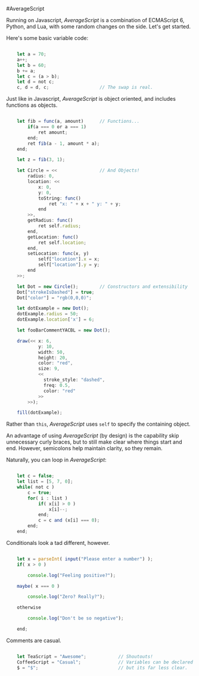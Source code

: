 #AverageScript

Running on Javascript, _AverageScript_ is a combination of ECMAScript 6, Python, and Lua, with some random changes on the side. Let's get started.

Here's some basic variable code:

```js

    let a = 70;
    a++;
    let b = 60;
    b += a;
    let c = (a > b);
    let d = not c;
    c, d = d, c;                   // The swap is real.

```

Just like in Javascript, _AverageScript_ is object oriented, and includes functions as objects.

```js

    let fib = func(a, amount)      // Functions...
        if(a === 0 or a === 1)
            ret amount;
        end;
        ret fib(a - 1, amount * a);
    end;

    let z = fib(3, 1);

    let Circle = <<                // And Objects!
        radius: 0, 
        location: << 
            x: 0, 
            y: 0,
            toString: func()
                ret "x: " + x + " y: " + y;
            end
        >>,
        getRadius: func()
            ret self.radius;
        end,
        getLocation: func()
            ret self.location;
        end,
        setLocation: func(x, y)
            self["location"].x = x;
            self["location"].y = y;
        end
    >>;

    let Dot = new Circle();        // Constructors and extensibility
    Dot["strokeIsDashed"] = true;
    Dot["color"] = "rgb(0,0,0)";

    let dotExample = new Dot();
    dotExample.radius = 50;
    dotExample.location['x'] = 6;

    let fooBarCommentYACBL = new Dot();

    draw(<< x: 6, 
            y: 10, 
            width: 50, 
            height: 20, 
            color: "red", 
            size: 9, 
            << 
              stroke_style: "dashed", 
              freq: 0.5, 
              color: "red"
            >>
        >>);

    fill(dotExample);

````

Rather than `this`, _AverageScript_ uses `self` to specify the containing object.

An advantage of using _AverageScript_ (by design) is the capability skip unnecessary curly braces, but to still make clear where things start and end. However, semicolons help maintain clarity, so they remain.

Naturally, you can loop in _AverageScript_:

```js

    let c = false;
    let list = [5, 7, 0];
    while( not c )
        c = true;
        for( i : list )
            if( x[i] > 0 )
                x[i]--;
            end;
            c = c and (x[i] === 0);
        end;
    end;

```

Conditionals look a tad different, however.

```js

    let x = parseInt( input("Please enter a number") );
    if( x > 0 )

        console.log("Feeling positive?");

    maybe( x === 0 )

        console.log("Zero? Really?");

    otherwise

        console.log("Don't be so negative");

    end;

```

Comments are casual.

```js

    let TeaScript = "Awesome";            // Shoutouts!
    CoffeeScript = "Casual";              // Variables can be declared without let,
    $ = "$";                              // but its far less clear.

```